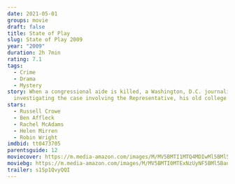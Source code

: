```yaml
---
date: 2021-05-01
groups: movie
draft: false
title: State of Play
slug: State of Play 2009
year: "2009"
duration: 2h 7min
rating: 7.1
tags:
  - Crime
  - Drama
  - Mystery
story: When a congressional aide is killed, a Washington, D.C. journalist starts
  investigating the case involving the Representative, his old college friend.
stars:
  - Russell Crowe
  - Ben Affleck
  - Rachel McAdams
  - Helen Mirren
  - Robin Wright
imdbid: tt0473705
parentsguide: 12
moviecover: https://m.media-amazon.com/images/M/MV5BMTI1MTQ4MDIwMl5BMl5BanBnXkFtZTcwNzgxOTc0Mg@@._V1_FMjpg_UX1013_.jpg
moviebg: https://m.media-amazon.com/images/M/MV5BMTI0MTExNzUyNF5BMl5BanBnXkFtZTcwNjYzMzM0Mg@@._V1_FMjpg_UX725_.jpg
trailer: s1Sp1QvyQQI
---
```

